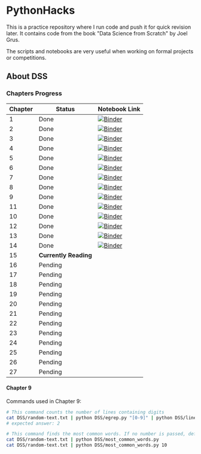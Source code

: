 # PythonHacks

This is a practice repository where I run code and push it for quick revision later. It contains code from the book "Data Science from Scratch" by Joel Grus.

The scripts and notebooks are very useful when working on formal projects or competitions.

## About DSS
### Chapters Progress

| Chapter | Status                | Notebook Link                                  |
|---------|-----------------------|------------------------------------------------|
| 1       | Done                  | [![Binder](https://mybinder.org/badge_logo.svg)](https://mybinder.org/v2/gh/yourusername/PythonHacks/master?filepath=path/to/Notebook1.ipynb) |
| 2       | Done                  | [![Binder](https://mybinder.org/badge_logo.svg)](https://mybinder.org/v2/gh/yourusername/PythonHacks/master?filepath=path/to/Notebook2.ipynb) |
| 3       | Done                  | [![Binder](https://mybinder.org/badge_logo.svg)](https://mybinder.org/v2/gh/yourusername/PythonHacks/master?filepath=path/to/Notebook3.ipynb) |
| 4       | Done                  | [![Binder](https://mybinder.org/badge_logo.svg)](https://mybinder.org/v2/gh/yourusername/PythonHacks/master?filepath=path/to/Notebook4.ipynb) |
| 5       | Done                  | [![Binder](https://mybinder.org/badge_logo.svg)](https://mybinder.org/v2/gh/yourusername/PythonHacks/master?filepath=path/to/Notebook5.ipynb) |
| 6       | Done                  | [![Binder](https://mybinder.org/badge_logo.svg)](https://mybinder.org/v2/gh/yourusername/PythonHacks/master?filepath=path/to/Notebook6.ipynb) |
| 7       | Done                  | [![Binder](https://mybinder.org/badge_logo.svg)](https://mybinder.org/v2/gh/yourusername/PythonHacks/master?filepath=path/to/Notebook7.ipynb) |
| 8       | Done                  | [![Binder](https://mybinder.org/badge_logo.svg)](https://mybinder.org/v2/gh/yourusername/PythonHacks/master?filepath=path/to/Notebook8.ipynb) |
| 9       | Done                  | [![Binder](https://mybinder.org/badge_logo.svg)](https://mybinder.org/v2/gh/yourusername/PythonHacks/master?filepath=path/to/Notebook9.ipynb) |
| 11      | Done                  | [![Binder](https://mybinder.org/badge_logo.svg)](https://github.com/nikhilsingh13/PythonHacks/blob/main/notebooks/DSS_10_working_data.ipynb) |
| 10      | Done                  | [![Binder](https://mybinder.org/badge_logo.svg)](https://github.com/nikhilsingh13/PythonHacks/blob/main/notebooks/DSS_11_ml.ipynb) |
| 12      | Done                  | [![Binder](https://mybinder.org/badge_logo.svg)](https://github.com/nikhilsingh13/PythonHacks/blob/main/notebooks/DSS_12_knn.ipynb) |
| 13      | Done | [![Binder](https://mybinder.org/badge_logo.svg)](https://github.com/nikhilsingh13/PythonHacks/blob/main/notebooks/DSS_13_naive_bayes.ipynb) |
| 14      | Done               | [![Binder](https://mybinder.org/badge_logo.svg)](https://github.com/nikhilsingh13/PythonHacks/blob/main/notebooks/DSS_14_simple_linear_regres.ipynb)|
| 15      | **Currently Reading** |                                                |
| 16      | Pending               |                                                |
| 17      | Pending               |                                                |
| 18      | Pending               |                                                |
| 19      | Pending               |                                                |
| 20      | Pending               |                                                |
| 21      | Pending               |                                                |
| 22      | Pending               |                                                |
| 23      | Pending               |                                                |
| 24      | Pending               |                                                |
| 25      | Pending               |                                                |
| 26      | Pending               |                                                |
| 27      | Pending               |                                                |

#### Chapter 9
Commands used in Chapter 9:

```bash
# This command counts the number of lines containing digits
cat DSS/random-text.txt | python DSS/egrep.py "[0-9]" | python DSS/line_count.py
# expected answer: 2

# This command finds the most common words. If no number is passed, default to 5 words.
cat DSS/random-text.txt | python DSS/most_common_words.py
cat DSS/random-text.txt | python DSS/most_common_words.py 10
```
